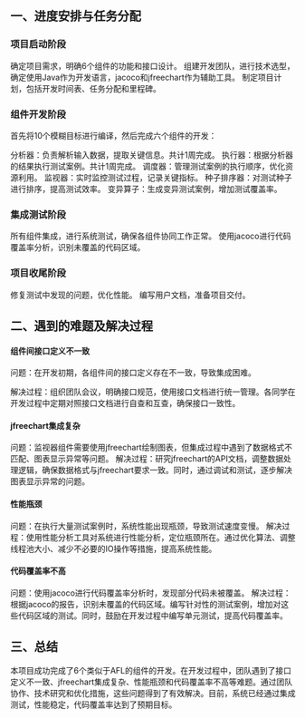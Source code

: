 ## 一、进度安排与任务分配

### 项目启动阶段

确定项目需求，明确6个组件的功能和接口设计。
组建开发团队，进行技术选型，确定使用Java作为开发语言，jacoco和jfreechart作为辅助工具。
制定项目计划，包括开发时间表、任务分配和里程碑。

### 组件开发阶段

首先将10个模糊目标进行编译，然后完成六个组件的开发：

分析器：负责解析输入数据，提取关键信息。共计1周完成。
执行器：根据分析器的结果执行测试案例。共计1周完成。
调度器：管理测试案例的执行顺序，优化资源利用。
监视器：实时监控测试过程，记录关键指标。
种子排序器：对测试种子进行排序，提高测试效率。
变异算子：生成变异测试案例，增加测试覆盖率。

### 集成测试阶段

所有组件集成，进行系统测试，确保各组件协同工作正常。
使用jacoco进行代码覆盖率分析，识别未覆盖的代码区域。

### 项目收尾阶段

修复测试中发现的问题，优化性能。
编写用户文档，准备项目交付。



## 二、遇到的难题及解决过程

#### 组件间接口定义不一致

问题：在开发初期，各组件间的接口定义存在不一致，导致集成困难。

解决过程：组织团队会议，明确接口规范，使用接口文档进行统一管理。各同学在开发过程中定期对照接口文档进行自查和互查，确保接口一致性。

#### jfreechart集成复杂

问题：监视器组件需要使用jfreechart绘制图表，但集成过程中遇到了数据格式不匹配、图表显示异常等问题。
解决过程：研究jfreechart的API文档，调整数据处理逻辑，确保数据格式与jfreechart要求一致。同时，通过调试和测试，逐步解决图表显示异常的问题。

#### 性能瓶颈

问题：在执行大量测试案例时，系统性能出现瓶颈，导致测试速度变慢。
解决过程：使用性能分析工具对系统进行性能分析，定位瓶颈所在。通过优化算法、调整线程池大小、减少不必要的IO操作等措施，提高系统性能。

#### 代码覆盖率不高

问题：使用jacoco进行代码覆盖率分析时，发现部分代码未被覆盖。
解决过程：根据jacoco的报告，识别未覆盖的代码区域。编写针对性的测试案例，增加对这些代码区域的测试。同时，鼓励在开发过程中编写单元测试，提高代码覆盖率。

## 三、总结

本项目成功完成了6个类似于AFL的组件的开发。在开发过程中，团队遇到了接口定义不一致、jfreechart集成复杂、性能瓶颈和代码覆盖率不高等难题。通过团队协作、技术研究和优化措施，这些问题得到了有效解决。目前，系统已经通过集成测试，性能稳定，代码覆盖率达到了预期目标。
